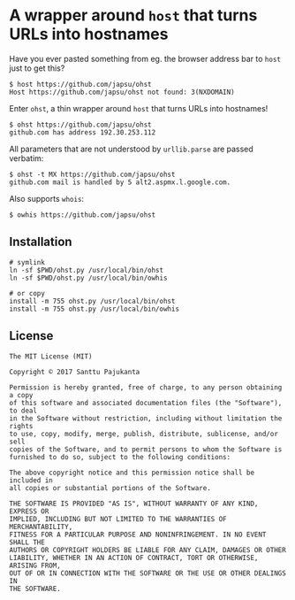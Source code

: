 # A wrapper around `host` that turns URLs into hostnames

Have you ever pasted something from eg. the browser address bar to `host` just to get this?

    $ host https://github.com/japsu/ohst
    Host https://github.com/japsu/ohst not found: 3(NXDOMAIN)

Enter `ohst`, a thin wrapper around `host` that turns URLs into hostnames!

    $ ohst https://github.com/japsu/ohst
    github.com has address 192.30.253.112

All parameters that are not understood by `urllib.parse` are passed verbatim:

    $ ohst -t MX https://github.com/japsu/ohst
    github.com mail is handled by 5 alt2.aspmx.l.google.com.

Also supports `whois`:

    $ owhis https://github.com/japsu/ohst

## Installation

    # symlink
    ln -sf $PWD/ohst.py /usr/local/bin/ohst
    ln -sf $PWD/ohst.py /usr/local/bin/owhis

    # or copy
    install -m 755 ohst.py /usr/local/bin/ohst
    install -m 755 ohst.py /usr/local/bin/owhis


## License

    The MIT License (MIT)

    Copyright © 2017 Santtu Pajukanta

    Permission is hereby granted, free of charge, to any person obtaining a copy
    of this software and associated documentation files (the "Software"), to deal
    in the Software without restriction, including without limitation the rights
    to use, copy, modify, merge, publish, distribute, sublicense, and/or sell
    copies of the Software, and to permit persons to whom the Software is
    furnished to do so, subject to the following conditions:

    The above copyright notice and this permission notice shall be included in
    all copies or substantial portions of the Software.

    THE SOFTWARE IS PROVIDED "AS IS", WITHOUT WARRANTY OF ANY KIND, EXPRESS OR
    IMPLIED, INCLUDING BUT NOT LIMITED TO THE WARRANTIES OF MERCHANTABILITY,
    FITNESS FOR A PARTICULAR PURPOSE AND NONINFRINGEMENT. IN NO EVENT SHALL THE
    AUTHORS OR COPYRIGHT HOLDERS BE LIABLE FOR ANY CLAIM, DAMAGES OR OTHER
    LIABILITY, WHETHER IN AN ACTION OF CONTRACT, TORT OR OTHERWISE, ARISING FROM,
    OUT OF OR IN CONNECTION WITH THE SOFTWARE OR THE USE OR OTHER DEALINGS IN
    THE SOFTWARE.
